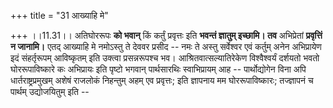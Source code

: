 +++
title = "31 आख्याहि मे"

+++
।।11.31।। अतिघोररूपः **को भवान्** किं कर्तुं प्रवृत्तः इति **भवन्तं
ज्ञातुम् इच्छामि। तव** अभिप्रेतां **प्रवृत्तिं न जानामि।** एतद् आख्याहि
मे नमोऽस्तु ते देववर प्रसीद -- नमः ते अस्तु सर्वेश्वर एवं कर्तुम् अनेन
अभिप्रायेण इदं संहर्तृरूपम् आविष्कृतम् इति उक्त्वा प्रसन्नरूपश्च
भव। आश्रितवात्सल्यातिरेकेण विश्वैश्वर्यं दर्शयतो भवतो घोररूपाविष्कारे कः
अभिप्रायः इति पृष्टो भगवान् पार्थसारथिः स्वाभिप्रायम् आह --
पार्थोद्योगेन विना अपि धार्तराष्ट्रप्रमुखम् अशेषं राजलोकं निहन्तुम् अहम्
एव प्रवृत्तः; इति ज्ञापनाय मम घोररूपाविष्कारः; तज्ज्ञापनं च पार्थम्
उद्योजयितुम् इति --
